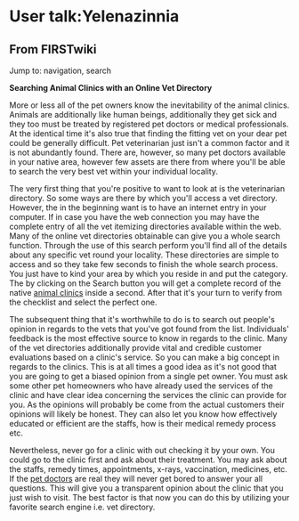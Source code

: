 # User talk:Yelenazinnia

## From FIRSTwiki

Jump to: navigation, search

**Searching Animal Clinics with an Online Vet Directory**

More or less all of the pet owners know the inevitability of the animal clinics. Animals are additionally like human beings, additionally they get sick and they too must be treated by registered pet doctors or medical professionals. At the identical time it's also true that finding the fitting vet on your dear pet could be generally difficult. Pet veterinarian just isn't a common factor and it is not abundantly found. There are, however, so many pet doctors available in your native area, however few assets are there from where you'll be able to search the very best vet within your individual locality.

The very first thing that you're positive to want to look at is the veterinarian directory. So some ways are there by which you'll access a vet directory. However, the in the beginning want is to have an internet entry in your computer. If in case you have the web connection you may have the complete entry of all the vet itemizing directories available within the web. Many of the online vet directories obtainable can give you a whole search function. Through the use of this search perform you'll find all of the details about any specific vet round your locality. These directories are simple to access and so they take few seconds to finish the whole search process. You just have to kind your area by which you reside in and put the category. The by clicking on the Search button you will get a complete record of the native [animal clinics](http://www.whatvet.com/ "http://www.whatvet.com/") inside a second. After that it's your turn to verify from the checklist and select the perfect one.

The subsequent thing that it's worthwhile to do is to search out people's opinion in regards to the vets that you've got found from the list. Individuals' feedback is the most effective source to know in regards to the clinic. Many of the vet directories additionally provide vital and credible customer evaluations based on a clinic's service. So you can make a big concept in regards to the clinics. This is at all times a good idea as it's not good that you are going to get a biased opinion from a single pet owner. You must ask some other pet homeowners who have already used the services of the clinic and have clear idea concerning the services the clinic can provide for you. As the opinions will probably be come from the actual customers their opinions will likely be honest. They can also let you know how effectively educated or efficient are the staffs, how is their medical remedy process etc.

Nevertheless, never go for a clinic with out checking it by your own. You could go to the clinic first and ask about their treatment. You may ask about the staffs, remedy times, appointments, x-rays, vaccination, medicines, etc. If the [pet doctors](http://www.falconarmy.com/mediawiki/index.php?title=User:Yelenazinnia "http://www.falconarmy.com/mediawiki/index.php?title=User:Yelenazinnia") are real they will never get bored to answer your all questions. This will give you a transparent opinion about the clinic that you just wish to visit. The best factor is that now you can do this by utilizing your favorite search engine i.e. vet directory.
